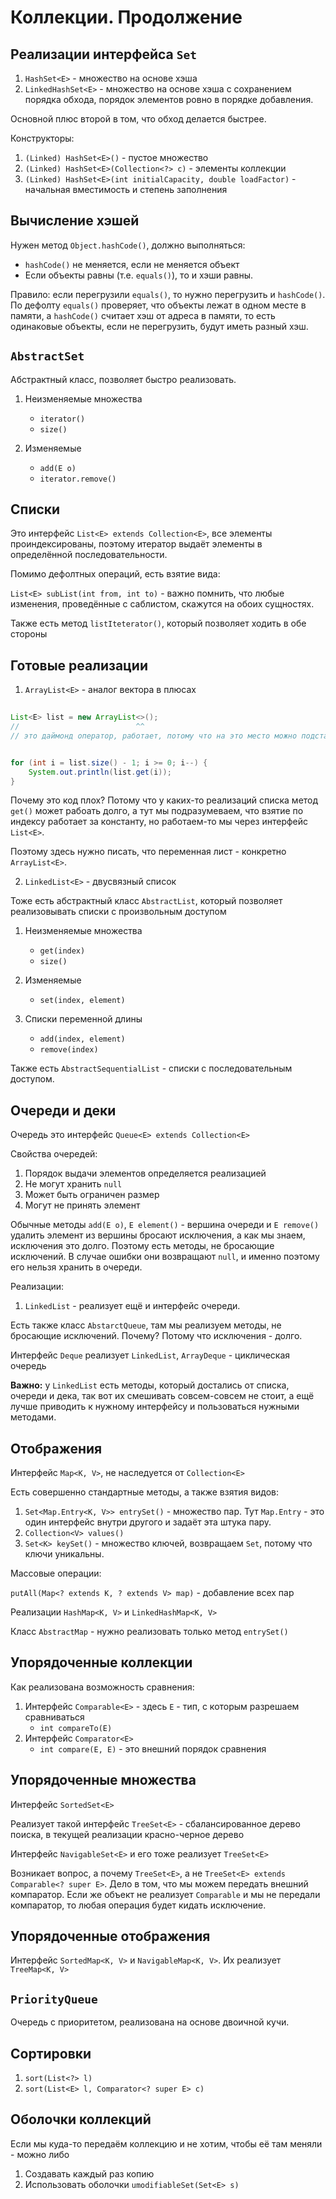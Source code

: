 # Коллекции. Продолжение

## Реализации интерфейса `Set`

1. `HashSet<E>` - множество на основе хэша
1. `LinkedHashSet<E>` - множество на основе хэша с сохранением порядка обхода, порядок элементов ровно в порядке добавления.

Основной плюс второй в том, что обход делается быстрее.

Конструкторы:

1. `(Linked) HashSet<E>()` - пустое множество
1. `(Linked) HashSet<E>(Collection<?> c)` - элементы коллекции
1. `(Linked) HashSet<E>(int initialCapacity, double loadFactor)` - начальная вместимость и степень заполнения

## Вычисление хэшей

Нужен метод `Object.hashCode()`, должно выполняться:
- `hashCode()` не меняется, если не меняется объект
- Если объекты равны (т.е. `equals()`), то и хэши равны.

Правило: если перегрузили `equals()`, то нужно перегрузить и `hashCode()`. По дефолту `equals()` проверяет, что объекты лежат в одном месте в памяти, а `hashCode()` считает хэш от адреса в памяти, то есть одинаковые объекты, если не перегрузить, будут иметь разный хэш.

## `AbstractSet`

Абстрактный класс, позволяет быстро реализовать.

1. Неизменяемые множества
    - `iterator()`
    - `size()`

1. Изменяемые
    - `add(E o)`
    - `iterator.remove()`

## Списки

Это интерфейс `List<E> extends Collection<E>`, все элементы проиндексированы, поэтому итератор выдаёт элементы в определённой последовательности.

Помимо дефолтных операций, есть взятие вида:

`List<E> subList(int from, int to)` - важно помнить, что любые изменения, проведённые с саблистом, скажутся на обоих сущностях.

Также есть метод `listIteterator()`, который позволяет ходить в обе стороны

## Готовые реализации

1. `ArrayList<E>` - аналог вектора в плюсах

```java
                        
List<E> list = new ArrayList<>();
//                          ^^ 
// это даймонд оператор, работает, потому что на это место можно подставить только E


for (int i = list.size() - 1; i >= 0; i--) {
    System.out.println(list.get(i));
}
```

Почему это код плох? Потому что у каких-то реализаций списка метод `get()` может рабоать долго, а тут мы подразумеваем, что взятие по индексу работает за константу, но работаем-то мы через интерфейс `List<E>`.

Поэтому здесь нужно писать, что переменная лист - конкретно `ArrayList<E>`. 

2. `LinkedList<E>` - двусвязный список

Тоже есть абстрактный класс `AbstractList`, который позволяет реализовывать списки с произвольным доступом

1. Неизменяемые множества
    - `get(index)`
    - `size()`

1. Изменяемые
    - `set(index, element)`

1. Списки переменной длины
    - `add(index, element)`
    - `remove(index)`

Также есть `AbstractSequentialList` - списки с последовательным доступом.

## Очереди и деки

Очередь это интерфейс `Queue<E> extends Collection<E>`

Свойства очередей:
1. Порядок выдачи элементов определяется реализацией
1. Не могут хранить `null`
1. Может быть ограничен размер
1. Могут не принять элемент

Обычные методы `add(E o)`, `E element()` - вершина очереди и `E remove()` удалить элемент из вершины бросают исключения, а как мы знаем, исключения это долго. Поэтому есть методы, не бросающие исключений. В случае ошибки они возвращают `null`, и именно поэтому его нельзя хранить в очереди.

Реализации:

1. `LinkedList` - реализует ещё и интерфейс очереди.

Есть также класс `AbstarctQueue`, там мы реализуем методы, не бросающие исключений. Почему? Потому что исключения - долго.

Интерфейс `Deque` реализует `LinkedList`, `ArrayDeque` - циклическая очередь

**Важно:** у `LinkedList` есть методы, который достались от списка, очереди и дека, так вот их смешивать совсем-совсем не стоит, а ещё лучше приводить к нужному интерфейсу и пользоваться нужными методами.

## Отображения

Интерфейс `Map<K, V>`, не наследуется от `Collection<E>`

Есть совершенно стандартные методы, а также взятия видов:

1. `Set<Map.Entry<K, V>> entrySet()` - множество пар. Тут `Map.Entry` - это один интерфейс внутри другого и задаёт эта штука пару.
1. `Collection<V> values()`
1. `Set<K> keySet()` - множество ключей, возвращаем `Set`, потому что ключи уникальны.

Массовые операции:

`putAll(Map<? extends K, ? extends V> map)` - добавление всех пар

Реализации `HashMap<K, V>` и `LinkedHashMap<K, V>`

Класс `AbstractMap` - нужно реализовать только метод `entrySet()`

## Упорядоченные коллекции

Как реализована возможность сравнения:

1. Интерфейс `Comparable<E>` - здесь `E` - тип, с которым разрешаем сравниваться
    - `int compareTo(E)`
1. Интерфейс `Comparator<E>`
    - `int compare(E, E)` - это внешний порядок сравнения

## Упорядоченные множества

Интерфейс `SortedSet<E>`

Реализует такой интерфейс 
`TreeSet<E>` - сбалансированное дерево поиска, в текущей реализации красно-черное дерево

Интерфейс `NavigableSet<E>` и его тоже реализует `TreeSet<E>`

Возникает вопрос, а почему `TreeSet<E>`, а не `TreeSet<E> extends Comparable<? super E>`. Дело в том, что мы можем передать внешний компаратор. Если же объект не реализует `Comparable` и мы не передали компаратор, то любая операция будет кидать исключение.

## Упорядоченные отображения

Интерфейс `SortedMap<K, V>` и `NavigableMap<K, V>`. Их реализует `TreeMap<K, V>`

## `PriorityQueue`

Очередь с приоритетом, реализована на основе двоичной кучи.

## Сортировки 

1. `sort(List<?> l)`
1. `sort(List<E> l, Comparator<? super E> c)`

## Оболочки коллекций

Если мы куда-то передаём коллекцию и не хотим, чтобы её там меняли - можно либо

1. Создавать каждый раз копию
1. Использовать оболочки `umodifiableSet(Set<E> s)`